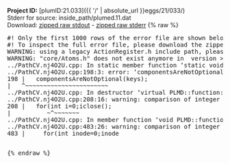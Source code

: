 **Project ID:** [plumID:21.033]({{ '/' | absolute_url }}eggs/21/033/)  
Stderr for source:  inside_path/plumed.11.dat   
Download: [zipped raw stdout](plumed.11.dat.plumed.stdout.txt.zip) - [zipped raw stderr](plumed.11.dat.plumed.stderr.txt.zip) 
{% raw %}
<pre>
#! Only the first 1000 rows of the error file are shown below
#! To inspect the full error file, please download the zipped raw stderr file above
WARNING: using a legacy ActionRegister.h include path, please use <<#include "core/ActionRegister.h">>
WARNING: "core/Atoms.h" does not exist anymore in  version >=2.10, you should change your code.
../PathCV.nj4O2U.cpp: In static member function ‘static void PLMD::function::PathCV::registerKeywords(PLMD::Keywords&)’:
../PathCV.nj4O2U.cpp:198:3: error: ‘componentsAreNotOptional’ was not declared in this scope
198 |   componentsAreNotOptional(keys);
|   ^~~~~~~~~~~~~~~~~~~~~~~~
../PathCV.nj4O2U.cpp: In destructor ‘virtual PLMD::function::PathCV::~PathCV()’:
../PathCV.nj4O2U.cpp:208:16: warning: comparison of integer expressions of different signedness: ‘int’ and ‘unsigned int’ [-Wsign-compare]
208 |   for(int i=0;i<mw_n_;++i){
|               ~^~~~~~
../PathCV.nj4O2U.cpp: In constructor ‘PLMD::function::PathCV::PathCV(const PLMD::ActionOptions&)’:
../PathCV.nj4O2U.cpp:236:16: warning: comparison of integer expressions of different signedness: ‘int’ and ‘unsigned int’ [-Wsign-compare]
236 |   for(int i=0;i<mw_n_;++i){
|               ~^~~~~~
../PathCV.nj4O2U.cpp:259:11: warning: comparison of integer expressions of different signedness: ‘int’ and ‘unsigned int’ [-Wsign-compare]
259 |       if(i==mw_id_) ifiles[i]->close();
|          ~^~~~~~~~
../PathCV.nj4O2U.cpp: In member function ‘void PLMD::function::PathCV::generatePath()’:
../PathCV.nj4O2U.cpp:483:26: warning: comparison of integer expressions of different signedness: ‘int’ and ‘unsigned int’ [-Wsign-compare]
483 |     for(int inode=0;inode<nnodes;inode++){
|                     ~~~~~^~~~~~~
../PathCV.nj4O2U.cpp: In member function ‘void PLMD::function::PathCV::readMultipleWalkers()’:
../PathCV.nj4O2U.cpp:941:16: warning: comparison of integer expressions of different signedness: ‘int’ and ‘unsigned int’ [-Wsign-compare]
941 |   for(int i=0;i<mw_n_;++i){
|               ~^~~~~~
../PathCV.nj4O2U.cpp:942:9: warning: comparison of integer expressions of different signedness: ‘int’ and ‘unsigned int’ [-Wsign-compare]
942 |     if(i==mw_id_) continue;
|        ~^~~~~~~~
../PathCV.nj4O2U.cpp:957:5: error: invalid use of incomplete type ‘class PLMD::Communicator’
957 |     comm.Barrier();
|     ^~~~
In file included from /home/runner/opt/include/plumed/function/../core/../tools/OFile.h:25,
from /home/runner/opt/include/plumed/function/../core/../tools/Log.h:25,
from /home/runner/opt/include/plumed/function/../core/Action.h:30,
from /home/runner/opt/include/plumed/function/../core/ActionWithValue.h:25,
from /home/runner/opt/include/plumed/function/Function.h:25,
from ../PathCV.nj4O2U.cpp:22:
/home/runner/opt/include/plumed/function/../core/../tools/FileBase.h:29:7: note: forward declaration of ‘class PLMD::Communicator’
29 | class Communicator;
|       ^~~~~~~~~~~~
../PathCV.nj4O2U.cpp:958:5: error: invalid use of incomplete type ‘class PLMD::Communicator’
958 |     multi_sim_comm.Barrier();
|     ^~~~~~~~~~~~~~
/home/runner/opt/include/plumed/function/../core/../tools/FileBase.h:29:7: note: forward declaration of ‘class PLMD::Communicator’
29 | class Communicator;
|       ^~~~~~~~~~~~
terminate called after throwing an instance of 'PLMD::Plumed::ExceptionError'
what():
(core/PlumedMain.cpp:1499) void PLMD::PlumedMain::load(const std::string&)
An error happened while executing command env PLUMED_ROOT='/home/runner/opt/lib/plumed' PLUMED_VERSION='2.10b' PLUMED_HTMLDIR='/home/runner/opt/share/doc/plumed' PLUMED_INCLUDEDIR='/home/runner/opt/include' PLUMED_PROGRAM_NAME='plumed' PLUMED_IS_INSTALLED='yes' "/home/runner/opt/lib/plumed"/scripts/mklib.sh -n -o ./../PathCV.2.10b.so ../PathCV.cpp

[fv-az1947-39:09519] *** Process received signal ***
[fv-az1947-39:09519] Signal: Aborted (6)
[fv-az1947-39:09519] Signal code:  (-6)
[fv-az1947-39:09519] [ 0] /lib/x86_64-linux-gnu/libc.so.6(+0x45330)[0x7fcef4245330]
[fv-az1947-39:09519] [ 1] /lib/x86_64-linux-gnu/libc.so.6(pthread_kill+0x11c)[0x7fcef429eb2c]
[fv-az1947-39:09519] [ 2] /lib/x86_64-linux-gnu/libc.so.6(gsignal+0x1e)[0x7fcef424527e]
[fv-az1947-39:09519] [ 3] /lib/x86_64-linux-gnu/libc.so.6(abort+0xdf)[0x7fcef42288ff]
[fv-az1947-39:09519] [ 4] /lib/x86_64-linux-gnu/libstdc++.so.6(+0xa5ff5)[0x7fcef46a5ff5]
[fv-az1947-39:09519] [ 5] /lib/x86_64-linux-gnu/libstdc++.so.6(+0xbb0da)[0x7fcef46bb0da]
[fv-az1947-39:09519] [ 6] /lib/x86_64-linux-gnu/libstdc++.so.6(_ZSt10unexpectedv+0x0)[0x7fcef46a5a55]
[fv-az1947-39:09519] [ 7] /lib/x86_64-linux-gnu/libstdc++.so.6(+0xa5a6f)[0x7fcef46a5a6f]
[fv-az1947-39:09519] [ 8] plumed(+0x146dd)[0x5617c7d0a6dd]
[fv-az1947-39:09519] [ 9] /lib/x86_64-linux-gnu/libc.so.6(+0x2a1ca)[0x7fcef422a1ca]
[fv-az1947-39:09519] [10] /lib/x86_64-linux-gnu/libc.so.6(__libc_start_main+0x8b)[0x7fcef422a28b]
[fv-az1947-39:09519] [11] plumed(+0x15365)[0x5617c7d0b365]
[fv-az1947-39:09519] *** End of error message ***
</pre>
{% endraw %}
